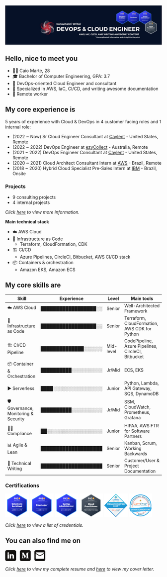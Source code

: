 ![Banner](./assets/banner.png)

## Hello, nice to meet you
- :raising_hand_man: Caio Marte, 28
- :mortar_board: Bachelor of Computer Engineering, GPA: 3.7
- :briefcase: DevOps-oriented Cloud Engineer and consultant
- :toolbox: Specialized in AWS, IaC, CI/CD, and writing awesome documentation
- :pushpin: Remote worker

## My core experience is
5 years of experience with Cloud & DevOps in 4 customer facing roles and 1 internal role:
- (2022 ~ Now) Sr Cloud Engineer Consultant at [Caylent](https://caylent.com/) - United States, Remote
- (2022 ~ 2022) DevOps Engineer at [ezyCollect](https://www.ezycollect.com.au/) - Australia, Remote
- (2021 ~ 2022) DevOps Engineer Consultant at [Caylent](https://caylent.com/) - United States, Remote
- (2020 ~ 2021) Cloud Architect Consultant Intern at [AWS](https://aws.amazon.com/professional-services/) - Brazil, Remote
- (2018 ~ 2020) Hybrid Cloud Specialist Pre-Sales Intern at [IBM](https://www.ibm.com/cloud/hybrid) - Brazil, Onsite

### Projects
- 9 consulting projects
- 4 internal projects

*Click <a href="https://www.linkedin.com/in/caiomarte/details/projects/" target="_blank">here</a> to view more information.*

**Main technical stack**
- :cloud: AWS Cloud
- :bricks: Infrastructure as Code
  - Terraform, CloudFormation, CDK
- :building_construction: CI/CD
  - Azure Pipelines, CircleCI, Bitbucket, AWS CI/CD stack
- :package: Containers & orchestration 
  - Amazon EKS, Amazon ECS

## My core skills are
| Skill                                      | Experience           | Level      | Main tools                                         |
| ------------------------------------------ | -------------------- | ---------- | -------------------------------------------------- |
| :cloud: AWS Cloud                          | ██████████████████░░ | Senior     | Well-Architected Framework                         |
| :bricks: Infrastructure as Code            | ██████████████████░░ | Senior     | Terraform, CloudFormation, AWS CDK for Python      |
| :building_construction: CI/CD Pipeline     | ██████████████░░░░░░ | Mid-level  | CodePipeline, Azure Pipelines, CircleCI, Bitbucket |
| :package: Container & Orchestration        | ██████████░░░░░░░░░░ | Jr/Mid     | ECS, EKS                                           |
| :arrow_forward: Serverless                 | ████░░░░░░░░░░░░░░░░ | Junior     | Python, Lambda, API Gateway, SQS, DynamoDB         |
| :shield: Governance, Monitoring & Security | ██████████░░░░░░░░░░ | Jr/Mid     | SSM, CloudWatch, Prometheus, Grafana               |
| :male_detective: Compliance                | ██░░░░░░░░░░░░░░░░░░ | Junior     | HIPAA, AWS FTR for Software Partners               |
| :bar_chart: Agile & Lean                   | ████████████████████ | Senior     | Kanban, Scrum, Working Backwards                   |
| :memo: Technical Writing                   | ████████████████████ | Senior     | Customer/User & Project Documentation              |

### Certifications
<a href="https://www.credly.com/badges/89a2dcd9-9996-4f88-af1b-b85a7794b2dd/public_url" target="_blank"><img src="./assets/certs/aws-certified-solutions-architect-associate.png" width="15%"/></a>
<a href="https://www.credly.com/badges/6e5852d1-e907-47c1-b8cf-33a04a72002a/public_url" target="_blank"><img src="./assets/certs/aws-certified-developer-associate.png" width="15%"/></a>
<a href="https://www.credly.com/badges/e0a706f3-a368-493c-ada1-a3b089e07cab/public_url" target="_blank"><img src="./assets/certs/aws-certified-sysops-administrator-associate.png" width="15%"/></a>
<a href="https://www.credly.com/badges/fc044a9a-b781-4d84-a526-89f20a9373de/public_url" target="_blank"><img src="./assets/certs/aws-certified-cloud-practitioner.png" width="15%"/></a>
<a href="https://www.credly.com/badges/c6163fb3-359f-4e22-aaad-428323e06e96/public_url" target="_blank"><img src="./assets/certs/kanban-foundation-kikf.png" width="15%"/></a>
<a href="https://www.credly.com/badges/95ff1e53-709e-4d26-925c-75f96de33465/public_url" target="_blank"><img src="./assets/certs/scrum-foundation-professional-certificate-sfpc.1.png" width="15%"/></a>

*Click <a href="https://www.credly.com/users/caiomarte/badges" target="_blank">here</a> to view a list of credentials.*

## You can also find me on
<a href="https://www.linkedin.com/in/caiomarte/" target="_blank"><img src="./assets/icons/in.png" target="_blank" style="width: 7%;"></a>&nbsp;&nbsp;
<a href="https://medium.com/@caiomarte" target="_blank"><img src="./assets/icons/md.png" target="_blank" style="width: 7%;"></a>&nbsp;&nbsp;
<a href="mailto:caiomarte@icloud.com" target="_blank"><img src="./assets/icons/gm.png" target="_blank" style="width: 7%;"></a>

*Click <a href="./assets/Resume_EN_v14Sep2022_Cloud_Engineer_Remote.pdf" target="_blank">here</a> to view my complete resume and <a href="./assets/Cover_Letter_EN_v14Sep2022_Cloud_Engineer_Remote.pdf" target="_blank">here</a> to view my cover letter.*
